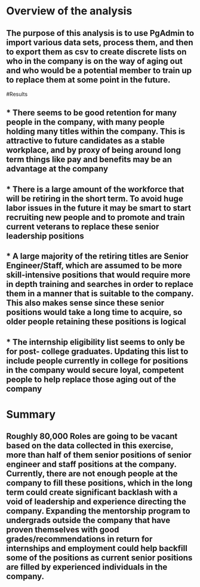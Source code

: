 # Overview of the analysis
## The purpose of this analysis is to use PgAdmin to import various data sets, process them, and then to export them as csv to create discrete lists on who in the company is on the way of aging out and who would be a potential member to train up to replace them at some point in the future.
#Results
## * There seems to be good retention for many people in the company, with many people holding many titles within the company. This is attractive to future candidates as a stable workplace, and by proxy of being around long term things like pay and benefits may be an advantage at the company
## * There is a large amount of the workforce that will be retiring in the short term. To avoid huge labor issues in the future it may be smart to start recruiting new people and to promote and train current veterans to replace these senior leadership positions
## * A large majority of the retiring titles are Senior Engineer/Staff, which are assumed to be more skill-intensive positions that would require more in depth training and searches in order to replace them in a manner that is suitable to the company. This also makes sense since these senior positions would take a long time to acquire, so older people retaining these positions is logical
## * The internship eligibility list seems to only be for post- college graduates. Updating this list to include people currently in college for positions in the company would secure loyal, competent people to help replace those aging out of the company
# Summary
## Roughly 80,000 Roles are going to be vacant based on the data collected in this exercise, more than half of them senior positions of senior engineer and staff positions at the company. Currently, there are not enough people at the company to fill these positions, which in the long term could create significant backlash with a void of leadership and experience directing the company. Expanding the mentorship program to undergrads outside the company that have proven themselves with good grades/recommendations in return for internships and employment could help backfill some of the positions as current senior positions are filled by experienced individuals in the company.

